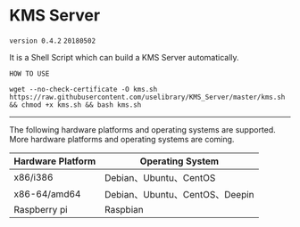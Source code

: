# KMS Server

`version 0.4.2`
`20180502`

It is a Shell Script which can build a KMS Server automatically.

`HOW TO USE`

```
wget --no-check-certificate -O kms.sh https://raw.githubusercontent.com/uselibrary/KMS_Server/master/kms.sh && chmod +x kms.sh && bash kms.sh
```

---

The following hardware platforms and operating systems are supported. More  hardware platforms and operating systems are coming.

| Hardware Platform | Operating System            |
| ----------------- | --------------------------- |
| x86/i386          | Debian、Ubuntu、CentOS        |
| x86-64/amd64      | Debian、Ubuntu、CentOS、Deepin |
| Raspberry pi      | Raspbian                    |
